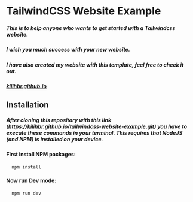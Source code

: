 # TailwindCSS Website Example

##### This is to help anyone who wants to get started with a Tailwindcss website.
##### I wish you much success with your new website.
##### I have also created my website with this template, feel free to check it out.
##### [kilihbr.github.io](https://kilihbr.github.io)


## Installation

##### After cloning this repository with this link (https://kilihbr.github.io/tailwindcss-website-example.git) you have to execute these commands in your terminal. This requires that NodeJS (and NPM) is installed on your device.
#### First install NPM packages:

```bash
  npm install
```

#### Now run Dev mode:

```bash
  npm run dev
```


  